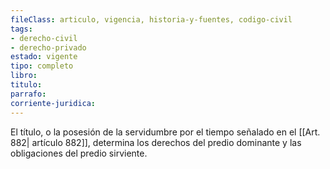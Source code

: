 ```yaml
---
fileClass: articulo, vigencia, historia-y-fuentes, codigo-civil
tags:
- derecho-civil
- derecho-privado
estado: vigente
tipo: completo
libro:
titulo:
parrafo:
corriente-juridica:
---
```

El título, o la posesión de la servidumbre por el tiempo señalado en el [[Art. 882| artículo 882]], determina los derechos del predio dominante y las obligaciones del predio sirviente.